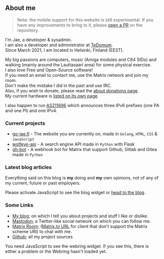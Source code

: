 ## About me

> Note: the mobile support for this website is still experimental.
> If you have any improvements to bring to it, please [open a PR](https://github.com/Jaedotmoe/go-jae.fi) on the repository.

I'm Jae, a developer & sysadmin.  
I am also a developer and administrator at [TeDomum](https://tedomum.net).  
Since March 2021, I am located in Helsinki, Finland (EEST).

My big passions are computers, music (Amiga modules and C64 SIDs) and walking (mainly around the Lauttasaari area) for some physical exercise.  
I also love Free and Open-Source software!  
If you need an email to contact me, use the Matrix network and join my room.  
Don't make the mistake I did in the past and use IRC.  
Also, if you wish to donate, please read the [about donations page](/donation).  
My current hardware is [listed on its own page](/stuff).

I also happen to run [AS211696](/as) which announces three IPv6 prefixes (one PA and one PI) and one IPv4.

### Current projects

 - [go-jae.fi](https://github.com/Jaedotmoe/go-jae.fi) - The website you are currently on, made in `Golang`, `HTML`, `CSS` & `JavaScript`
 - [wolfeye-api](https://github.com/Jaedotmoe/wolfeye-api) - A search engine API made in `Python` with Flask
 - [gh-bot](https://github.com/Jaedotmoe/gh-bot) - A webhook bot for Matrix that support Github, Gitlab and Gitea made in `Python`

### Latest blog articles

Everything said on this blog is **my** doing and **my** own opinions, not of any of my current, future or past employers.

<noscript>
    Please activate JavaScript to see the blog widget or <a href="https://blog.jae.fi">head to the blog</a>.
</noscript>
<blog-widget url="https://blog.jae.fi/ghost/api/v3/content/posts/?key=9f1b72ce9feb4b52201cac0dc6&include=tags,authors&limit=5">
</blog-widget>
<script type="text/javascript" src="/assets/blog.js"></script>

### Some Links

 - [My blog](https://blog.jae.fi); on which I tell you about projects and stuff I like or dislike.
 - [Mastodon](https://mastodon.tedomum.net/@jae); a Twitter-like social network on which you can follow me.
 - [Matrix Room](matrix:r/home:jae.fi); ([Matrix.to URL](/matrixroom) for client that don't support the Matrix scheme URI)  to chat with me.
 - [Github](https://github.com/jaedotmoe); all my project sources

<noscript>
    You need JavaScript to see the webring widget.
</noscript>
<webring-css site="https://jae.fi">
    If you see this, there is either a problem or the Webring hasn't loaded yet.
</webring-css>
<script type="text/javascript" src="/assets/webring.js"></script>
